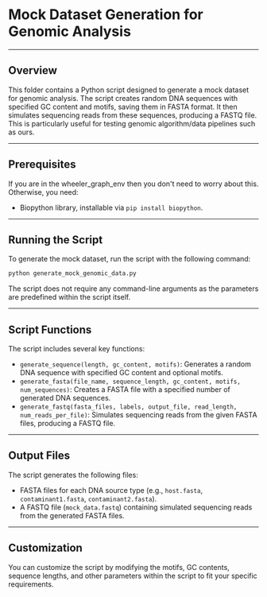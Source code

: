 # Mock Dataset Generation for Genomic Analysis

---

## Overview

This folder contains a Python script designed to generate a mock dataset for genomic analysis. The script creates random DNA sequences with specified GC content and motifs, saving them in FASTA format. It then simulates sequencing reads from these sequences, producing a FASTQ file. This is particularly useful for testing genomic algorithm/data pipelines such as ours.

---

## Prerequisites

If you are in the wheeler_graph_env then you don't need to worry about this. Otherwise, you need:

- Biopython library, installable via `pip install biopython`.

---

## Running the Script

To generate the mock dataset, run the script with the following command:

```bash
python generate_mock_genomic_data.py
```

The script does not require any command-line arguments as the parameters are predefined within the script itself.

---

## Script Functions

The script includes several key functions:

* `generate_sequence(length, gc_content, motifs)`: Generates a random DNA sequence with specified GC content and optional motifs.
* `generate_fasta(file_name, sequence_length, gc_content, motifs, num_sequences)`: Creates a FASTA file with a specified number of generated DNA sequences.
* `generate_fastq(fasta_files, labels, output_file, read_length, num_reads_per_file)`: Simulates sequencing reads from the given FASTA files, producing a FASTQ file.

---

## Output Files

The script generates the following files:

* FASTA files for each DNA source type (e.g., `host.fasta`, `contaminant1.fasta`, `contaminant2.fasta`).
* A FASTQ file (`mock_data.fastq`) containing simulated sequencing reads from the generated FASTA files.

---

## Customization

You can customize the script by modifying the motifs, GC contents, sequence lengths, and other parameters within the script to fit your specific requirements.
